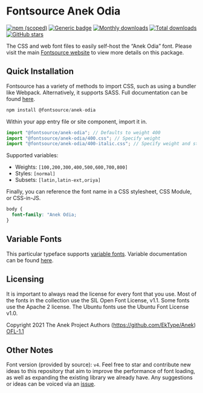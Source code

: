 # Fontsource Anek Odia

[![npm (scoped)](https://img.shields.io/npm/v/@fontsource/anek-odia?color=brightgreen)](https://www.npmjs.com/package/@fontsource/anek-odia) [![Generic badge](https://img.shields.io/badge/fontsource-passing-brightgreen)](https://github.com/fontsource/fontsource) [![Monthly downloads](https://badgen.net/npm/dm/@fontsource/anek-odia)](https://github.com/fontsource/fontsource) [![Total downloads](https://badgen.net/npm/dt/@fontsource/anek-odia)](https://github.com/fontsource/fontsource) [![GitHub stars](https://img.shields.io/github/stars/fontsource/fontsource.svg?style=social&label=Star)](https://github.com/fontsource/fontsource/stargazers)

The CSS and web font files to easily self-host the “Anek Odia” font. Please visit the main [Fontsource website](https://fontsource.org/fonts/anek-odia) to view more details on this package.

## Quick Installation

Fontsource has a variety of methods to import CSS, such as using a bundler like Webpack. Alternatively, it supports SASS. Full documentation can be found [here](https://fontsource.org/docs/getting-started/introduction).

```javascript
npm install @fontsource/anek-odia
```

Within your app entry file or site component, import it in.

```javascript
import "@fontsource/anek-odia"; // Defaults to weight 400
import "@fontsource/anek-odia/400.css"; // Specify weight
import "@fontsource/anek-odia/400-italic.css"; // Specify weight and style

```

Supported variables:
- Weights: `[100,200,300,400,500,600,700,800]`
- Styles: `[normal]`
- Subsets: `[latin,latin-ext,oriya]`

Finally, you can reference the font name in a CSS stylesheet, CSS Module, or CSS-in-JS.

```css
body {
  font-family: "Anek Odia;
}
```

## Variable Fonts

This particular typeface supports [variable fonts](https://developer.mozilla.org/en-US/docs/Web/CSS/CSS_Fonts/Variable_Fonts_Guide).
Variable documentation can be found [here](https://fontsource.org/docs/getting-started/variable).

## Licensing
It is important to always read the license for every font that you use.
Most of the fonts in the collection use the SIL Open Font License, v1.1. Some fonts use the Apache 2 license. The Ubuntu fonts use the Ubuntu Font License v1.0.

Copyright 2021 The Anek Project Authors (https://github.com/EkType/Anek)
[OFL-1.1](http://scripts.sil.org/OFL)

## Other Notes
Font version (provided by source): `v4`.
Feel free to star and contribute new ideas to this repository that aim to improve the performance of font loading, as well as expanding the existing library we already have. Any suggestions or ideas can be voiced via an [issue](https://github.com/fontsource/fontsource/issues).